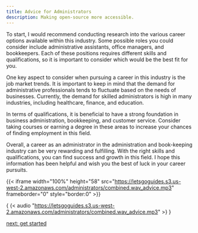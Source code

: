 ```yaml
---
title: Advice for Administrators
description: Making open-source more accessible.
---
```

To start, I would recommend conducting research into the various career options available within this industry. Some possible roles you could consider include administrative assistants, office managers, and bookkeepers. Each of these positions requires different skills and qualifications, so it is important to consider which would be the best fit for you.

One key aspect to consider when pursuing a career in this industry is the job market trends. It is important to keep in mind that the demand for administrative professionals tends to fluctuate based on the needs of businesses. Currently, the demand for skilled administrators is high in many industries, including healthcare, finance, and education.

In terms of qualifications, it is beneficial to have a strong foundation in business administration, bookkeeping, and customer service. Consider taking courses or earning a degree in these areas to increase your chances of finding employment in this field.

Overall, a career as an administrator in the administration and book-keeping industry can be very rewarding and fulfilling. With the right skills and qualifications, you can find success and growth in this field. I hope this information has been helpful and wish you the best of luck in your career pursuits.

{{< iframe width="100%" height="58" src="https://letsgoguides.s3.us-west-2.amazonaws.com/administrators/combined.wav_advice.mp3" frameborder="0" style="border:0" >}}

{ {< audio "https://letsgoguides.s3.us-west-2.amazonaws.com/administrators/combined.wav_advice.mp3" >} }

[next: get started](/dojos/administrators/start)



